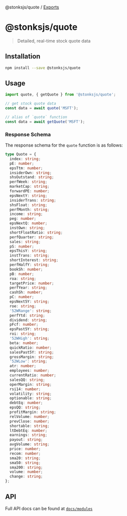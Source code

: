 @stonksjs/quote / [Exports](modules.md)

# @stonksjs/quote

> Detailed, real-time stock quote data

## Installation

```bash
npm install --save @stonksjs/quote
```

## Usage

```js
import quote, { getQuote } from '@stonksjs/quote';

// get stock quote data
const data = await quote('MSFT');

// alias of `quote` function
const data = await getQuote('MSFT');
```

### Response Schema

The response schema for the `quote` function is as follows:

```ts
type Quote = {
  index: string;
  pE: number;
  epsTtm: number;
  insiderOwn: string;
  shsOutstand: string;
  perfWeek: string;
  marketCap: string;
  forwardPE: number;
  epsNextY: string;
  insiderTrans: string;
  shsFloat: string;
  perfMonth: string;
  income: string;
  peg: number;
  epsNextQ: number;
  instOwn: string;
  shortFloatRatio: string;
  perfQuarter: string;
  sales: string;
  pS: number;
  epsThisY: string;
  instTrans: string;
  shortInterest: string;
  perfHalfY: string;
  bookSh: number;
  pB: number;
  roa: string;
  targetPrice: number;
  perfYear: string;
  cashSh: number;
  pC: number;
  epsNext5Y: string;
  roe: string;
  '52WRange': string;
  perfYtd: string;
  dividend: string;
  pFcf: number;
  epsPast5Y: string;
  roi: string;
  '52WHigh': string;
  beta: number;
  quickRatio: number;
  salesPast5Y: string;
  grossMargin: string;
  '52WLow': string;
  atr: number;
  employees: number;
  currentRatio: number;
  salesQQ: string;
  operMargin: string;
  rsi14: number;
  volatility: string;
  optionable: string;
  debtEq: number;
  epsQQ: string;
  profitMargin: string;
  relVolume: number;
  prevClose: number;
  shortable: string;
  ltDebtEq: number;
  earnings: string;
  payout: string;
  avgVolume: string;
  price: number;
  recom: number;
  sma20: string;
  sma50: string;
  sma200: string;
  volume: number;
  change: string;
};
```

## API

Full API docs can be found at [`docs/modules`](./docs/modules.md)
